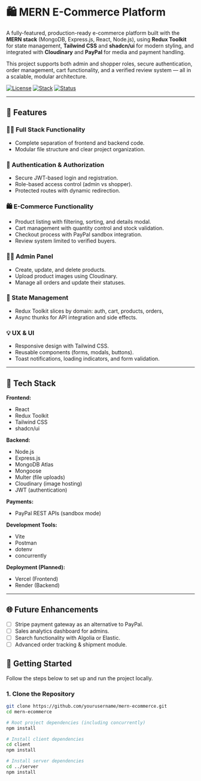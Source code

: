 # 🛍️ MERN E-Commerce Platform

A fully-featured, production-ready e-commerce platform built with the **MERN stack** (MongoDB, Express.js, React, Node.js), using **Redux Toolkit** for state management, **Tailwind CSS** and **shadcn/ui** for modern styling, and integrated with **Cloudinary** and **PayPal** for media and payment handling.

This project supports both admin and shopper roles, secure authentication, order management, cart functionality, and a verified review system — all in a scalable, modular architecture.

[![License](https://img.shields.io/badge/license-MIT-blue.svg)](LICENSE)
[![Stack](https://img.shields.io/badge/stack-MERN-blueviolet)]()
[![Status](https://img.shields.io/badge/status-In_Progress-yellow)]()

---

## 🚀 Features

### 👨‍💻 Full Stack Functionality
- Complete separation of frontend and backend code.
- Modular file structure and clear project organization.

### 🔐 Authentication & Authorization
- Secure JWT-based login and registration.
- Role-based access control (admin vs shopper).
- Protected routes with dynamic redirection.

### 🛍️ E-Commerce Functionality
- Product listing with filtering, sorting, and details modal.
- Cart management with quantity control and stock validation.
- Checkout process with PayPal sandbox integration.
- Review system limited to verified buyers.

### 👩‍💼 Admin Panel
- Create, update, and delete products.
- Upload product images using Cloudinary.
- Manage all orders and update their statuses.

### 💾 State Management
- Redux Toolkit slices by domain: auth, cart, products, orders,
- Async thunks for API integration and side effects.

### 💡 UX & UI
- Responsive design with Tailwind CSS.
- Reusable components (forms, modals, buttons).
- Toast notifications, loading indicators, and form validation.

---

## 🧰 Tech Stack

**Frontend:**
- React
- Redux Toolkit
- Tailwind CSS
- shadcn/ui

**Backend:**
- Node.js
- Express.js
- MongoDB Atlas
- Mongoose
- Multer (file uploads)
- Cloudinary (image hosting)
- JWT (authentication)

**Payments:**
- PayPal REST APIs (sandbox mode)

**Development Tools:**
- Vite
- Postman
- dotenv
- concurrently

**Deployment (Planned):**
- Vercel (Frontend)
- Render (Backend)

---

## 🌐 Future Enhancements

- [ ] Stripe payment gateway as an alternative to PayPal.
- [ ] Sales analytics dashboard for admins.
- [ ] Search functionality with Algolia or Elastic.
- [ ] Advanced order tracking & shipment module.

## 🚀 Getting Started

Follow the steps below to set up and run the project locally.

### 1. Clone the Repository

```bash
git clone https://github.com/yourusername/mern-ecommerce.git
cd mern-ecommerce

# Root project dependencies (including concurrently)
npm install

# Install client dependencies
cd client
npm install

# Install server dependencies
cd ../server
npm install
